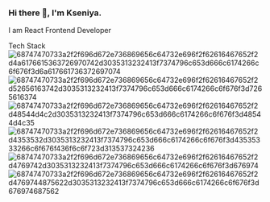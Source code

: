 ### Hi there 👋, I'm Kseniya. 

I am React Frontend Developer

Tech Stack
![68747470733a2f2f696d672e736869656c64732e696f2f62616467652f2d4a6176615363726970742d3035313232413f7374796c653d666c6174266c6f676f3d6a617661736372697074](https://user-images.githubusercontent.com/70837696/153016697-ee26cf0f-0f81-4ff5-bd5c-1ef1b4fb2f11.svg)
![68747470733a2f2f696d672e736869656c64732e696f2f62616467652f2d52656163742d3035313232413f7374796c653d666c6174266c6f676f3d7265616374](https://user-images.githubusercontent.com/70837696/153016725-a00f27a1-2651-4778-8e62-67eaf9104083.svg)
![68747470733a2f2f696d672e736869656c64732e696f2f62616467652f2d48544d4c2d3035313232413f7374796c653d666c6174266c6f676f3d48544d4c35](https://user-images.githubusercontent.com/70837696/153016868-40e4b544-752f-4acd-ae17-6763ff595b39.svg)
![68747470733a2f2f696d672e736869656c64732e696f2f62616467652f2d4353532d3035313232413f7374796c653d666c6174266c6f676f3d43535333266c6f676f436f6c6f723d313537324236](https://user-images.githubusercontent.com/70837696/153016896-9bfb62a2-14ae-4a9b-84b3-f13e82e64d52.svg)
![68747470733a2f2f696d672e736869656c64732e696f2f62616467652f2d4769742d3035313232413f7374796c653d666c6174266c6f676f3d676974](https://user-images.githubusercontent.com/70837696/153016909-785fd3e0-330d-4497-b7c0-70e4084d6577.svg)
![68747470733a2f2f696d672e736869656c64732e696f2f62616467652f2d4769744875622d3035313232413f7374796c653d666c6174266c6f676f3d676974687562](https://user-images.githubusercontent.com/70837696/153016941-713fab45-c32d-4431-ba82-e0e726b0fde9.svg)
